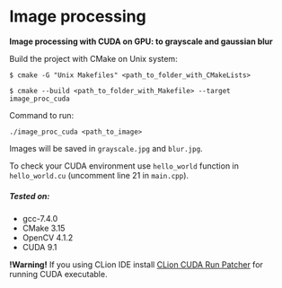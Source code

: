 # Image processing
**Image processing with CUDA on GPU: to grayscale and gaussian blur**

Build the project with CMake on Unix system:

`$ cmake -G "Unix Makefiles" <path_to_folder_with_CMakeLists>`

`$ cmake --build <path_to_folder_with_Makefile> --target image_proc_cuda`

Command to run:

`./image_proc_cuda <path_to_image>`

Images will be saved in `grayscale.jpg` and `blur.jpg`.

To check your CUDA environment use `hello_world` function in `hello_world.cu` (uncomment line 21 in `main.cpp`).

##### Tested on:
 - gcc-7.4.0
 - CMake 3.15
 - OpenCV 4.1.2
 - CUDA 9.1
 
 **!Warning!** If you using CLion IDE install 
 [CLion CUDA Run Patcher](https://plugins.jetbrains.com/plugin/10691-clion-cuda-run-patcher) 
 for running CUDA executable.